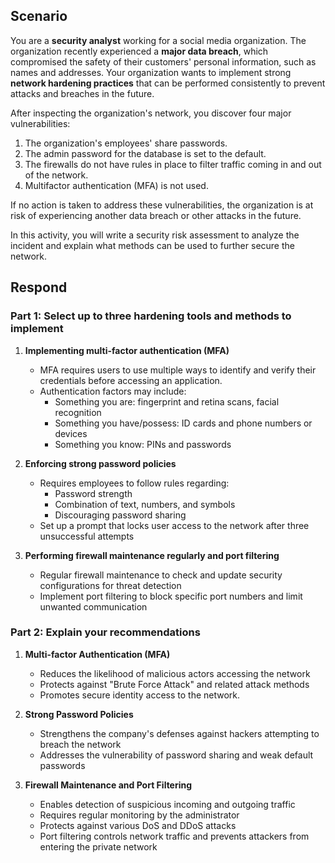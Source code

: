 ## Scenario

You are a **security analyst** working for a social media organization. The organization recently experienced a **major data breach**, which compromised the safety of their customers' personal information, such as names and addresses. Your organization wants to implement strong **network hardening practices** that can be performed consistently to prevent attacks and breaches in the future. 

After inspecting the organization's network, you discover four major vulnerabilities:

1. The organization's employees' share passwords.
2. The admin password for the database is set to the default.
3. The firewalls do not have rules in place to filter traffic coming in and out of the network.
4. Multifactor authentication (MFA) is not used. 

If no action is taken to address these vulnerabilities, the organization is at risk of experiencing another data breach or other attacks in the future. 

In this activity, you will write a security risk assessment to analyze the incident and explain what methods can be used to further secure the network.

## Respond

### Part 1: Select up to three hardening tools and methods to implement

1. **Implementing multi-factor authentication (MFA)**
   - MFA requires users to use multiple ways to identify and verify their credentials before accessing an application.
   - Authentication factors may include:
     - Something you are: fingerprint and retina scans, facial recognition
     - Something you have/possess: ID cards and phone numbers or devices
     - Something you know: PINs and passwords

2. **Enforcing strong password policies**
   - Requires employees to follow rules regarding:
     - Password strength
     - Combination of text, numbers, and symbols
     - Discouraging password sharing
   - Set up a prompt that locks user access to the network after three unsuccessful attempts

3. **Performing firewall maintenance regularly and port filtering**
   - Regular firewall maintenance to check and update security configurations for threat detection
   - Implement port filtering to block specific port numbers and limit unwanted communication

### Part 2: Explain your recommendations

1. **Multi-factor Authentication (MFA)**
   - Reduces the likelihood of malicious actors accessing the network
   - Protects against "Brute Force Attack" and related attack methods
   - Promotes secure identity access to the network.

2. **Strong Password Policies**
   - Strengthens the company's defenses against hackers attempting to breach the network
   - Addresses the vulnerability of password sharing and weak default passwords

3. **Firewall Maintenance and Port Filtering**
   - Enables detection of suspicious incoming and outgoing traffic
   - Requires regular monitoring by the administrator
   - Protects against various DoS and DDoS attacks
   - Port filtering controls network traffic and prevents attackers from entering the private network
